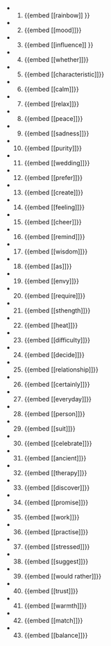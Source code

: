 -
  1. {{embed [[rainbow]] }}
-
  2. {{embed [[mood]]}}
-
  3. {{embed [[influence]] }}
-
  4. {{embed [[whether]]}}
-
  5. {{embed [[characteristic]]}}
-
  6. {{embed [[calm]]}}
-
  7. {{embed [[relax]]}}
-
  8. {{embed [[peace]]}}
-
  9. {{embed [[sadness]]}}
-
  10. {{embed [[purity]]}}
-
  11. {{embed [[wedding]]}}
-
  12. {{embed [[prefer]]}}
-
  13. {{embed [[create]]}}
-
  14. {{embed [[feeling]]}}
-
  15. {{embed [[cheer]]}}
-
  16. {{embed [[remind]]}}
-
  17. {{embed [[wisdom]]}}
-
  18. {{embed [[as]]}}
-
  19. {{embed [[envy]]}}
-
  20. {{embed [[require]]}}
-
  21. {{embed [[sthength]]}}
-
  22. {{embed [[heat]]}}
-
  23. {{embed [[difficulty]]}}
-
  24. {{embed [[decide]]}}
-
  25. {{embed [[relationship]]}}
-
  26. {{embed [[certainly]]}}
-
  27. {{embed [[everyday]]}}
-
  28. {{embed [[person]]}}
-
  29. {{embed [[suit]]}}
-
  30. {{embed [[celebrate]]}}
-
  31. {{embed [[ancient]]}}
-
  32. {{embed [[therapy]]}}
-
  33. {{embed [[discover]]}}
-
  34. {{embed [[promise]]}}
-
  35. {{embed [[work]]}}
-
  36. {{embed [[practise]]}}
-
  37. {{embed [[stressed]]}}
-
  38. {{embed [[suggest]]}}
-
  39. {{embed [[would rather]]}}
-
  40. {{embed [[trust]]}}
-
  41. {{embed [[warmth]]}}
-
  42. {{embed [[match]]}}
-
  43. {{embed [[balance]]}}